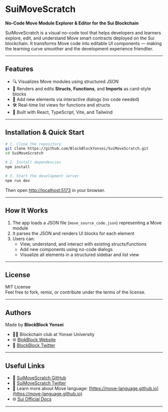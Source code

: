 # SuiMoveScratch

**No-Code Move Module Explorer & Editor for the Sui Blockchain**

SuiMoveScratch is a visual no-code tool that helps developers and learners explore, edit, and understand Move smart contracts deployed on the Sui blockchain. It transforms Move code into editable UI components — making the learning curve smoother and the development experience friendlier.

---

## Features

- 🔍 Visualizes Move modules using structured JSON
- 🧱 Renders and edits **Structs**, **Functions**, and **Imports** as card-style blocks
- 🧠 Add new elements via interactive dialogs (no code needed)
- 🛠️ Real-time list views for functions and structs
- 🧩 Built with React, TypeScript, Vite, and Tailwind

---

## Installation & Quick Start

```bash
# 1. Clone the repository
git clone https://github.com/BlockBlockYonsei/SuiMoveScratch.git
cd SuiMoveScratch

# 2. Install dependencies
npm install

# 3. Start the development server
npm run dev
```

Then open [http://localhost:5173](http://localhost:5173) in your browser.

---

## How It Works

1. The app loads a JSON file (`move_source_code.json`) representing a Move module
2. It parses the JSON and renders UI blocks for each element
3. Users can:
   - View, understand, and interact with existing structs/functions
   - Add new components using no-code dialogs
   - Visualize all elements in a structured sidebar and list view

---

## License

MIT License  
Feel free to fork, remix, or contribute under the terms of the license.

---

## Authors

Made by **BlockBlock Yonsei**  
- 🧑‍🎓 Blockchain club at Yonsei University
- 🌐 [BlokBlock Website](https://blockblock-website.onrender.com/)
- 🔗 [BlockBlock Twitter](https://x.com/ysblockblock)

---

## Useful Links

- 🔗 [SuiMoveScratch GitHub](https://github.com/BlockBlockYonsei/SuiMoveScratch)
- 🔗 [SuiMoveScratch Twitter](https://x.com/suimovescratch)
- 🧠 Learn more about Move language: [https://move-language.github.io](https://move-language.github.io)
- 🌐 [Sui Official Docs](https://docs.sui.io)


---
